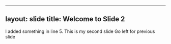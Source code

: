 ---------------------------
layout: slide
title: Welcome to Slide 2
---------------------------
I added something in line 5.
This is my second slide
Go left for previous slide
